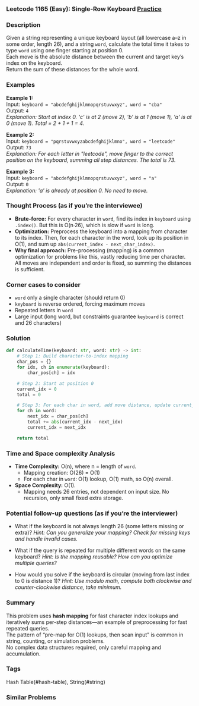 ### Leetcode 1165 (Easy): Single-Row Keyboard [Practice](https://leetcode.com/problems/single-row-keyboard)

### Description  
Given a string representing a unique keyboard layout (all lowercase a–z in some order, length 26), and a string `word`, calculate the total time it takes to type `word` using one finger starting at position 0.  
Each move is the absolute distance between the current and target key’s index on the keyboard.  
Return the sum of these distances for the whole word.

### Examples  

**Example 1:**  
Input: `keyboard = "abcdefghijklmnopqrstuvwxyz", word = "cba"`  
Output: `4`  
*Explanation: Start at index 0. 'c' is at 2 (move 2), 'b' is at 1 (move 1), 'a' is at 0 (move 1). Total = 2 + 1 + 1 = 4.*

**Example 2:**  
Input: `keyboard = "pqrstuvwxyzabcdefghijklmno", word = "leetcode"`  
Output: `73`  
*Explanation: For each letter in "leetcode", move finger to the correct position on the keyboard, summing all step distances. The total is 73.*

**Example 3:**  
Input: `keyboard = "abcdefghijklmnopqrstuvwxyz", word = "a"`  
Output: `0`  
*Explanation: 'a' is already at position 0. No need to move.*

### Thought Process (as if you’re the interviewee)  
- **Brute-force:** For every character in `word`, find its index in `keyboard` using `.index()`. But this is O(n·26), which is slow if `word` is long.
- **Optimization:** Preprocess the keyboard into a mapping from character to its index. Then, for each character in the word, look up its position in O(1), and sum up `abs(current_index - next_char_index)`.
- **Why final approach:** Pre-processing (mapping) is a common optimization for problems like this, vastly reducing time per character. All moves are independent and order is fixed, so summing the distances is sufficient.

### Corner cases to consider  
- `word` only a single character (should return 0)
- `keyboard` is reverse ordered, forcing maximum moves
- Repeated letters in `word`
- Large input (long word, but constraints guarantee `keyboard` is correct and 26 characters)

### Solution

```python
def calculateTime(keyboard: str, word: str) -> int:
    # Step 1: Build character-to-index mapping
    char_pos = {}
    for idx, ch in enumerate(keyboard):
        char_pos[ch] = idx

    # Step 2: Start at position 0
    current_idx = 0
    total = 0

    # Step 3: For each char in word, add move distance, update current_idx
    for ch in word:
        next_idx = char_pos[ch]
        total += abs(current_idx - next_idx)
        current_idx = next_idx

    return total
```

### Time and Space complexity Analysis  

- **Time Complexity:** O(n), where n = length of `word`. 
  - Mapping creation: O(26) = O(1)
  - For each char in `word`: O(1) lookup, O(1) math, so O(n) overall.
- **Space Complexity:** O(1).
  - Mapping needs 26 entries, not dependent on input size. No recursion, only small fixed extra storage.

### Potential follow-up questions (as if you’re the interviewer)  

- What if the keyboard is not always length 26 (some letters missing or extra)?
  *Hint: Can you generalize your mapping? Check for missing keys and handle invalid cases.*

- What if the query is repeated for multiple different words on the same keyboard?
  *Hint: Is the mapping reusable? How can you optimize multiple queries?*

- How would you solve if the keyboard is circular (moving from last index to 0 is distance 1)?
  *Hint: Use modulo math, compute both clockwise and counter-clockwise distance, take minimum.*

### Summary
This problem uses **hash mapping** for fast character index lookups and iteratively sums per-step distances—an example of preprocessing for fast repeated queries.  
The pattern of “pre-map for O(1) lookups, then scan input” is common in string, counting, or simulation problems.  
No complex data structures required, only careful mapping and accumulation.

### Tags
Hash Table(#hash-table), String(#string)

### Similar Problems
